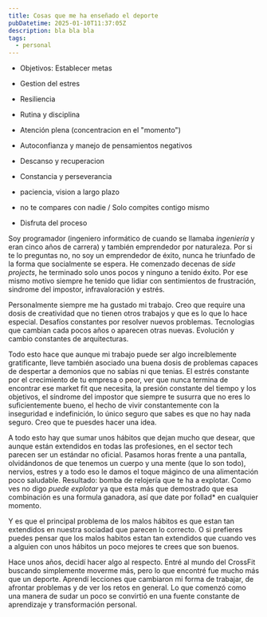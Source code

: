```yaml
---
title: Cosas que me ha enseñado el deporte
pubDatetime: 2025-01-10T11:37:05Z
description: bla bla bla
tags:
  - personal
---
```


- Objetivos: Establecer metas
- Gestion del estres
- Resiliencia
- Rutina y disciplina
- Atención plena (concentracion en el "momento")
- Autoconfianza y manejo de pensamientos negativos
- Descanso y recuperacion

- Constancia y perseverancia
- paciencia, vision a largo plazo
- no te compares con nadie / Solo compites contigo mismo
- Disfruta del proceso

Soy programador (ingeniero informático de cuando se llamaba _ingeniería_ y eran cinco años de carrera) y también emprendedor por naturaleza. Por si te lo preguntas no, no soy un emprendedor de éxito, nunca he triunfado de la forma que socialmente se espera. He comenzado decenas de _side projects_, he terminado solo unos pocos y ninguno a tenido éxito. Por ese mismo motivo siempre he tenido que lidiar con sentimientos de frustración, sindrome del impostor, infravaloración y estrés.

Personalmente siempre me ha gustado mi trabajo. Creo que require una dosis de creatividad que no tienen otros trabajos y que es lo que lo hace especial. Desafíos constantes por resolver nuevos problemas. Tecnologias que cambian cada pocos años o aparecen otras nuevas. Evolución y cambio constantes de arquitecturas.

Todo esto hace que aunque mi trabajo puede ser algo increíblemente gratificante, lleve también asociado una buena dosis de problemas capaces de despertar a demonios que no sabías ni que tenias. El estrés constante por el crecimiento de tu empresa o peor, ver que nunca termina de encontrar ese market fit que necesita, la presión constante del tiempo y los objetivos, el síndrome del impostor que siempre te susurra que no eres lo suficientemente bueno, el hecho de vivir constantemente con la inseguridad e indefinición, lo único seguro que sabes es que no hay nada seguro. Creo que te puesdes hacer una idea.

A todo esto hay que sumar unos hábitos que dejan mucho que desear, que aunque están extendidos en todas las profesiones, en el sector tech parecen ser un estándar no oficial. Pasamos horas frente a una pantalla, olvidándonos de que tenemos un cuerpo y una mente (que lo son todo), nervios, estres y a todo eso le damos el toque máginco de una alimentación poco saludable. Resultado: bomba de relojería que te ha a explotar. Como ves no digo _puede explotar_ ya que esta más que demostrado que esa combinación es una formula ganadora, así que date por follad\* en cualquier momento.

Y es que el principal problema de los malos hábitos es que estan tan extendidos en nuestra sociadad que parecen lo correcto. O si prefieres puedes pensar que los malos habitos estan tan extendidos que cuando ves a alguien con unos hábitos un poco mejores te crees que son buenos.

Hace unos años, decidí hacer algo al respecto. Entré al mundo del CrossFit buscando simplemente moverme más, pero lo que encontré fue mucho más que un deporte. Aprendí lecciones que cambiaron mi forma de trabajar, de afrontar problemas y de ver los retos en general. Lo que comenzó como una manera de sudar un poco se convirtió en una fuente constante de aprendizaje y transformación personal.
